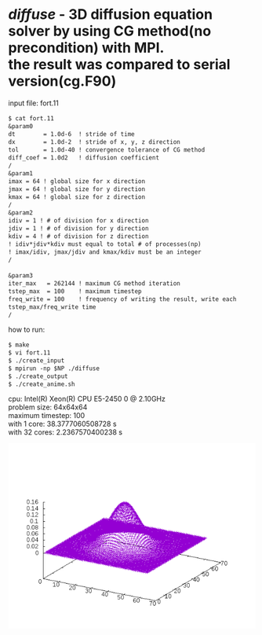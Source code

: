 *diffuse* - 3D diffusion equation solver by using CG method(no precondition) with MPI.  
            the result was compared to serial version(cg.F90)  
===============	  
input file: fort.11

    $ cat fort.11 
    &param0
    dt        = 1.0d-6  ! stride of time
    dx        = 1.0d-2  ! stride of x, y, z direction
    tol       = 1.0d-40 ! convergence tolerance of CG method
    diff_coef = 1.0d2   ! diffusion coefficient
    /
    &param1
    imax = 64 ! global size for x direction
    jmax = 64 ! global size for y direction
    kmax = 64 ! global size for z direction
    /
    &param2
    idiv = 1 ! # of division for x direction
    jdiv = 1 ! # of division for y direction
    kdiv = 4 ! # of division for z direction
    ! idiv*jdiv*kdiv must equal to total # of processes(np)
    ! imax/idiv, jmax/jdiv and kmax/kdiv must be an integer
    /
    
    &param3
    iter_max   = 262144 ! maximum CG method iteration
    tstep_max  = 100    ! maximum timestep
    freq_write = 100    ! frequency of writing the result, write each tstep_max/freq_write time
    /


how to run:
    
    $ make  
    $ vi fort.11  
    $ ./create_input  
    $ mpirun -np $NP ./diffuse  
    $ ./create_output  
    $ ./create_anime.sh  

cpu: Intel(R) Xeon(R) CPU E5-2450 0 @ 2.10GHz  
problem size: 64x64x64  
maximum timestep: 100  
with 1   core: 38.3777060508728 s  
with 32 cores:  2.2367570400238 s  

![Alt text](./diffuse.gif?raw=true "diffuse.gif")
